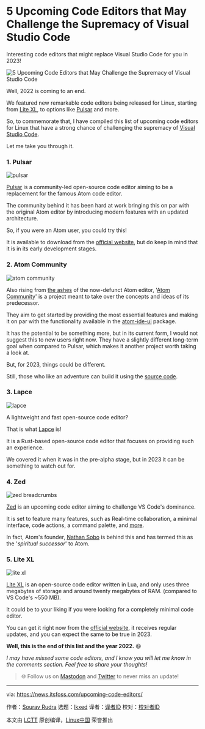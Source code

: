 [#]: subject: "5 Upcoming Code Editors that May Challenge the Supremacy of Visual Studio Code"
[#]: via: "https://news.itsfoss.com/upcoming-code-editors/"
[#]: author: "Sourav Rudra https://news.itsfoss.com/author/sourav/"
[#]: collector: "lkxed"
[#]: translator: " "
[#]: reviewer: " "
[#]: publisher: " "
[#]: url: " "

5 Upcoming Code Editors that May Challenge the Supremacy of Visual Studio Code
======

Interesting code editors that might replace Visual Studio Code for you in 2023!

![5 Upcoming Code Editors that May Challenge the Supremacy of Visual Studio Code][1]

Well, 2022 is coming to an end.

We featured new remarkable code editors being released for Linux, starting from [Lite XL][2], to options like [Pulsar][3] and more.

So, to commemorate that, I have compiled this list of upcoming code editors for Linux that have a strong chance of challenging the supremacy of [Visual Studio Code][4].

Let me take you through it.

### 1. Pulsar

![pulsar][5]

[Pulsar][6] is a community-led open-source code editor aiming to be a replacement for the famous Atom code editor.

The community behind it has been hard at work bringing this on par with the original Atom editor by introducing modern features with an updated architecture.

So, if you were an Atom user, you could try this!

It is available to download from the [official website][7], but do keep in mind that it is in its early development stages.

### 2. Atom Community

![atom community][8]

Also rising from [the ashes][9] of the now-defunct Atom editor, '[Atom Community][10]' is a project meant to take over the concepts and ideas of its predecessor.

They aim to get started by providing the most essential features and making it on par with the functionality available in the [atom-ide-ui][11] package.

It has the potential to be something more, but in its current form, I would not suggest this to new users right now. They have a slightly different long-term goal when compared to Pulsar, which makes it another project worth taking a look at.

But, for 2023, things could be different.

Still, those who like an adventure can build it using the [source code][12].

### 3. Lapce

![lapce][13]

A lightweight and fast open-source code editor?

That is what [Lapce][14] is!

It is a Rust-based open-source code editor that focuses on providing such an experience.

We covered it when it was in the pre-alpha stage, but in 2023 it can be something to watch out for.

### 4. Zed

![zed breadcrumbs][15]

[Zed][16] is an upcoming code editor aiming to challenge VS Code's dominance.

It is set to feature many features, such as Real-time collaboration, a minimal interface, code actions, a command palette, and [more][17].

In fact, Atom's founder, [Nathan Sobo][18] is behind this and has termed this as the '_spiritual successor_' to Atom.

### 5. Lite XL

![lite xl][19]

[Lite XL][2] is an open-source code editor written in Lua, and only uses three megabytes of storage and around twenty megabytes of RAM. (compared to VS Code's ~550 MB).

It could be to your liking if you were looking for a completely minimal code editor.

You can get it right now from the [official website][20], it receives regular updates, and you can expect the same to be true in 2023.

**Well, this is the end of this list and the year 2022.** 😃

_I may have missed some code editors, and I know you will let me know in the comments section. Feel free to share your thoughts!_

> 🌐 Follow us on [Mastodon][21] and [Twitter][22] to never miss an update!

--------------------------------------------------------------------------------

via: https://news.itsfoss.com/upcoming-code-editors/

作者：[Sourav Rudra][a]
选题：[lkxed][b]
译者：[译者ID](https://github.com/译者ID)
校对：[校对者ID](https://github.com/校对者ID)

本文由 [LCTT](https://github.com/LCTT/TranslateProject) 原创编译，[Linux中国](https://linux.cn/) 荣誉推出

[a]: https://news.itsfoss.com/author/sourav/
[b]: https://github.com/lkxed
[1]: https://news.itsfoss.com/content/images/size/w2000/2022/12/upcoming-editors-which-may-challenge-vs-code.png
[2]: https://itsfoss.com/lite-xl/
[3]: https://news.itsfoss.com/pulsar-editor/
[4]: https://code.visualstudio.com
[5]: https://news.itsfoss.com/content/images/2022/12/Pulsar.png
[6]: https://pulsar-edit.dev
[7]: https://pulsar-edit.dev/download.html#releases
[8]: https://news.itsfoss.com/content/images/2022/12/Atom_Community.jpg
[9]: https://github.blog/2022-06-08-sunsetting-atom/
[10]: https://atom-community.github.io
[11]: https://github.com/facebookarchive/atom-ide-ui
[12]: https://github.com/atom-community/atom
[13]: https://news.itsfoss.com/content/images/2022/12/Lapce.jpg
[14]: https://lapce.dev
[15]: https://news.itsfoss.com/content/images/2022/12/Zed_Early.jpg
[16]: https://zed.dev/
[17]: https://zed.dev/features
[18]: https://twitter.com/nathansobo
[19]: https://news.itsfoss.com/content/images/2022/12/LiteXL.jpg
[20]: https://lite-xl.com/en/downloads
[21]: https://mastodon.social/@itsfoss
[22]: https://twitter.com/itsfoss2
